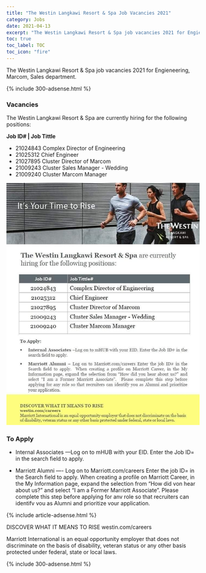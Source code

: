 ```yaml
---
title: "The Westin Langkawi Resort & Spa Job Vacancies 2021" 
category: Jobs 
date: 2021-04-13
excerpt: "The Westin Langkawi Resort & Spa job vacancies 2021 for Engieneering, Marcom, Sales department." 
toc: true 
toc_label: TOC 
toc_icon: "fire" 
--- 
```


The Westin Langkawi Resort & Spa job vacancies 2021 for Engieneering, Marcom, Sales department.

{% include 300-adsense.html %} 

### Vacancies
The Westin Langkawi Resort & Spa are currently
hiring for the following positions:

**Job ID# | Job Tittle**
- 21024843 Complex Director of Engineering
- 21025312 Chief Engineer
- 21027895 Cluster Director of Marcom
- 21009243 Cluster Sales Manager - Wedding
- 21009240 Cluster Marcom Manager

![The Westin Langkawi Resort & Spa Jobs Vacancies 2021!](/assets/images/2021-04/the-westin-langkawi-resort-spa-hiring-april-2021.jpg "The Westin Langkawi Resort & Spa Jobs Vacancies 2021")

### To Apply

- Internal Associates —Log on to mHUB with your EID. Enter the Job ID= in the search field to apply.

- Marriott Alumni —- Log on to Marriott.com/careers Enter the job ID= in the Search field to apply. When creating a profile on Marriott Career, in the My Information page, expand the selection from “How did von hear about us?” and select “I am a Former Marriott Associate”. Please complete this step before applying for anv role so that recruiters can identifv vou as Alumni and prioritize vour application.

{% include article-adsense.html %} 

DISCOVER WHAT IT MEANS TO RISE
westin.com/careers

Marriott International is an equal opportunity employer that does not discriminate on the basis of disability, veteran status or any other basis protected under federal, state or local laws.

{% include 300-adsense.html %} 